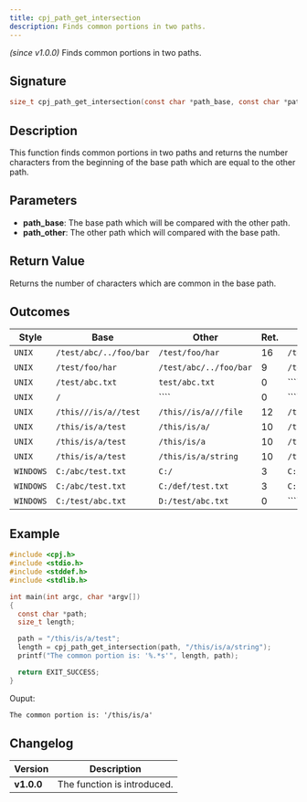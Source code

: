 ```yaml
---
title: cpj_path_get_intersection
description: Finds common portions in two paths.
---
```


_(since v1.0.0)_
Finds common portions in two paths.

## Signature

```c
size_t cpj_path_get_intersection(const char *path_base, const char *path_other);
```

## Description

This function finds common portions in two paths and returns the number characters from the beginning of the base path which are equal to the other path.

## Parameters

* **path_base**: The base path which will be compared with the other path.
* **path_other**: The other path which will compared with the base path.

## Return Value

Returns the number of characters which are common in the base path.

## Outcomes

| Style       | Base                     | Other                    | Ret.   | Result               |
|-------------|--------------------------|--------------------------|--------|----------------------|
| ``UNIX``    | ``/test/abc/../foo/bar`` | ``/test/foo/har``        | 16     | ``/test/abc/../foo`` |
| ``UNIX``    | ``/test/foo/har``        | ``/test/abc/../foo/bar`` | 9      | ``/test/foo``        |
| ``UNIX``    | ``/test/abc.txt``        | ``test/abc.txt``         | 0      | ````                |
| ``UNIX``    | ``/``                    | ````                    | 0      | ````                |
| ``UNIX``    | ``/this///is/a//test``   | ``/this//is/a///file``   | 12     | ``/this///is/a``     |
| ``UNIX``    | ``/this/is/a/test``      | ``/this/is/a/``          | 10     | ``/this/is/a``       |
| ``UNIX``    | ``/this/is/a/test``      | ``/this/is/a``           | 10     | ``/this/is/a``       |
| ``UNIX``    | ``/this/is/a/test``      | ``/this/is/a/string``    | 10     | ``/this/is/a``       |
| ``WINDOWS`` | ``C:/abc/test.txt``      | ``C:/``                  | 3      | ``C:/``              |
| ``WINDOWS`` | ``C:/abc/test.txt``      | ``C:/def/test.txt``      | 3      | ``C:/``              |
| ``WINDOWS`` | ``C:/test/abc.txt``      | ``D:/test/abc.txt``      | 0      | ````                |

## Example

```c
#include <cpj.h>
#include <stdio.h>
#include <stddef.h>
#include <stdlib.h>

int main(int argc, char *argv[])
{
  const char *path;
  size_t length;

  path = "/this/is/a/test";
  length = cpj_path_get_intersection(path, "/this/is/a/string");
  printf("The common portion is: '%.*s'", length, path);

  return EXIT_SUCCESS;
}
```

Ouput:

```txt
The common portion is: '/this/is/a'
```

## Changelog

| Version    | Description                                            |
|------------|--------------------------------------------------------|
| **v1.0.0** | The function is introduced.                            |
